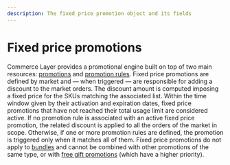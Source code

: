 ```yaml
---
description: The fixed price promotion object and its fields
---
```


# Fixed price promotions

Commerce Layer provides a promotional engine built on top of two main resources: [promotions](https://docs.commercelayer.io/api/resources/promotions) and [promotion rules](https://docs.commercelayer.io/api/resources/promotion_rules). Fixed price promotions are defined by market and — when triggered — are responsible for adding a discount to the market orders. The discount amount is computed imposing a fixed price for the SKUs matching the associated list. Within the time window given by their activation and expiration dates, fixed price promotions that have not reached their total usage limit are considered active. If no promotion rule is associated with an active fixed price promotion, the related discount is applied to all the orders of the market in scope. Otherwise, if one or more promotion rules are defined, the promotion is triggered only when it matches all of them. Fixed price promotions do not apply to [bundles](https://docs.commercelayer.io/api/resources/bundles) and cannot be combined with other promotions of the same type, or with [free gift promotions](https://docs.commercelayer.io/api/resources/free_gift_promotions) (which have a higher priority).


